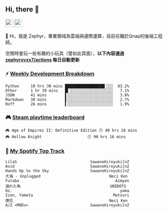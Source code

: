 <!--
**zephyrxvxx7/zephyrxvxx7** is a ✨ _special_ ✨ repository because its `README.md` (this file) appears on your GitHub profile.

Here are some ideas to get you started:

- 🔭 I’m currently working on ...
- 🌱 I’m currently learning ...
- 👯 I’m looking to collaborate on ...
- 🤔 I’m looking for help with ...
- 💬 Ask me about ...
- 📫 How to reach me: ...
- 😄 Pronouns: ...
- ⚡ Fun fact: ...
-->

## Hi, there 👋

<a href="https://www.instagram.com/zephyrxvxx7/"><img src="https://img.shields.io/badge/instagram-3f729b?&style=for-the-badge&logo=instagram&logoColor=white" height=25></a>
<a href="https://zephyrxvxx7.me/"><img src="https://img.shields.io/badge/blog-gray?&style=for-the-badge&logo=hexo&logoColor=white" height=25></a>

👋 Hi，我是 Zephyr，專業領域為雲端與邊際運算，目前任職於Qnap的後端工程師。

空閒時會玩一些有趣的小玩具（譬如此頁面），**以下內容通過 [zephyrxvxx7/actions](https://github.com/zephyrxvxx7/zephyrxvxx7/actions) 每日自動更新**

### ⚡ [Weekly Development Breakdown](https://gist.github.com/zephyrxvxx7/ee1787313f0772b51494d051b5edde7f)

<!-- code_time start -->

```text
Python     19 hrs 30 mins █████████████████▍░░░  83.2%
Other      1 hr 39 mins   █▍░░░░░░░░░░░░░░░░░░░   7.1%
JSON       41 mins        ▌░░░░░░░░░░░░░░░░░░░░   3.0%
Markdown   38 mins        ▌░░░░░░░░░░░░░░░░░░░░   2.7%
Roff       26 mins        ▍░░░░░░░░░░░░░░░░░░░░   1.9%
```

### 🎮 [Steam playtime leaderboard](https://gist.github.com/zephyrxvxx7/f77b8978877f959b69d84723c43a4a64)

<!-- steam_time start -->

```text
🎮 Age of Empires II: Definitive Edition 🕘 40 hrs 28 mins
🎮 Hollow Knight                    🕘 90 hrs 16 mins
```

<!-- steam_time end -->

### 🎵 [My Spotify Top Track](https://gist.github.com/zephyrxvxx7/fe159fde5ec9ebea27e03dd63a71e78f)

<!-- spotify_track start -->

```text
LilaS                                SawanoHiroyuki[nZ
Avid                                 SawanoHiroyuki[nZ
Hands Up to the Sky                  SawanoHiroyuki[nZ
大海 - Unplugged                              Neci Ken
Futaba                                          Aimyon
溺れた魚                                       UNIDOTS
Oz.                                               yama
Izon, Yameta                                   Matsuri
煙花                                          Neci Ken
A/Z <MODv>                           SawanoHiroyuki[nZ
```

<!-- spotify_track end -->
